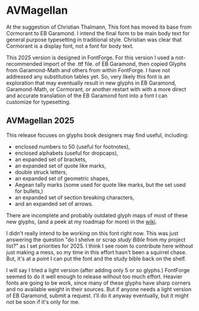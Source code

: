 # AVMagellan

At the suggestion of Christian Thalmann, This font has moved its base from Cormorant to EB Garamond.  I intend the final form to be main body text for general purpose typesetting in traditional style. Christian was clear that Cormorant is a display font, not a font for body text. 

This 2025 version is designed in FontForge. For this version I used a not-recommended import of the .ttf file. of EB Garamond, then copied Glyphs from Garamond-Math and others from within FontForge. I have not addressed any substitution tables yet.  So, very likely this font is an exploration that may eventually result in new glyphs in EB Garamond, Garamond-Math, or Cormorant, or another restart with with a more direct and accurate translation of the EB Garamond font into a font I can customize for typesetting. 

## AVMagellan 2025
This release focuses on glyphs book designers may find useful, including:
- enclosed numbers to 50 (useful for footnotes),
- enclosed alphabets (useful for dropcaps),
- an expanded set of brackets,
- an expanded  set of quote like marks,
- double struck letters,
- an expanded set of geometric shapes,
- Aegean tally marks (some used for quote like marks, but the set used for bullets,)
- an expanded set of section breaking characters, 
- and an expanded set of arrows. 

There are incomplete and probably outdated glyph maps of most of these new glyphs, (and a peek at my roadmap for more) in the [wiki](https://github.com/Avante-Vangard/AV-Magellanicus/wiki/Version-2025.001-notes).

I didn't really intend to be working on this font right now.  This was just answering the question "do I shelve or scrap _study Bible_ from my project list?" as I set priorities for 2025. I think I see room to contribute here without just making a mess, so my time in this effort hasn't been a squirrel chase. But, it's at a point I can put the font and the study bible back on the shelf.  

I will say I tried a light version (after adding only 5 or so glyphs.) FontForge seemed to do it well enough to release without too much effort. Heavier fonts are going to be work, since many of these glyphs have sharp corners and no available weight in their sources. But if anyone needs a light version of EB Garamond, submit a request.  I'll do it anyway eventually, but it might not be soon if it's only for me. 
